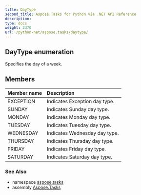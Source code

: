 ```yaml
---
title: DayType
second_title: Aspose.Tasks for Python via .NET API Reference
description: 
type: docs
weight: 2370
url: /python-net/aspose.tasks/daytype/
---
```


## DayType enumeration

Specifies the day of a week.

## Members
| Member name | Description |
| :- | :- |
|EXCEPTION|Indicates Exception day type.|
|SUNDAY|Indicates Sunday day type.|
|MONDAY|Indicates Monday day type.|
|TUESDAY|Indicates Tuesday day type.|
|WEDNESDAY|Indicates Wednesday day type.|
|THURSDAY|Indicates Thursday day type.|
|FRIDAY|Indicates Friday day type.|
|SATURDAY|Indicates Saturday day type.|

### See Also

* namespace [aspose.tasks](/tasks/python-net/aspose.tasks/)
* assembly [Aspose.Tasks](/tasks/python-net/)

